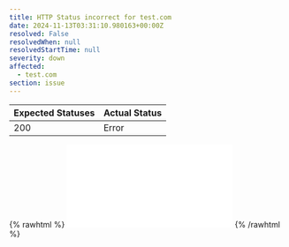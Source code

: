 ```yaml
---
title: HTTP Status incorrect for test.com
date: 2024-11-13T03:31:10.980163+00:00Z
resolved: False
resolvedWhen: null
resolvedStartTime: null
severity: down
affected:
  - test.com
section: issue
---
```


| Expected Statuses | Actual Status  |
|-------------------|----------------|
| 200 | Error |


{% rawhtml %}
<embed src="./test.com-http.html" type="text/html">
{% /rawhtml %}